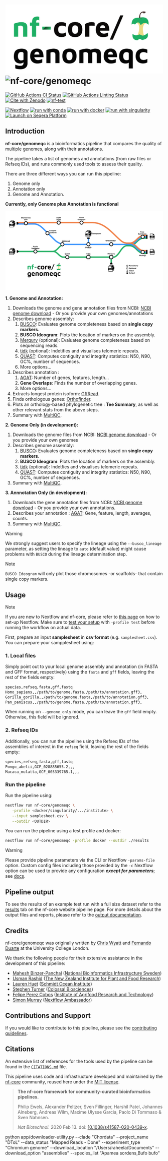 # ![nf-core/genomeqc](docs/images/nf-core-genomeqc_logo_light.png#gh-light-mode-only) ![nf-core/genomeqc](docs/images/nf-core-genomeqc_logo_dark.png#gh-dark-mode-only)

[![GitHub Actions CI Status](https://github.com/ecoflow/genomeqc/actions/workflows/ci.yml/badge.svg)](https://github.com/ecoflow/genomeqc/actions/workflows/ci.yml)
[![GitHub Actions Linting Status](https://github.com/ecoflow/genomeqc/actions/workflows/linting.yml/badge.svg)](https://github.com/ecoflow/genomeqc/actions/workflows/linting.yml)[![Cite with Zenodo](http://img.shields.io/badge/DOI-10.5281/zenodo.XXXXXXX-1073c8?labelColor=000000)](https://doi.org/10.5281/zenodo.XXXXXXX)
[![nf-test](https://img.shields.io/badge/unit_tests-nf--test-337ab7.svg)](https://www.nf-test.com)

[![Nextflow](https://img.shields.io/badge/nextflow%20DSL2-%E2%89%A523.04.0-23aa62.svg)](https://www.nextflow.io/)
[![run with conda](http://img.shields.io/badge/run%20with-conda-3EB049?labelColor=000000&logo=anaconda)](https://docs.conda.io/en/latest/)
[![run with docker](https://img.shields.io/badge/run%20with-docker-0db7ed?labelColor=000000&logo=docker)](https://www.docker.com/)
[![run with singularity](https://img.shields.io/badge/run%20with-singularity-1d355c.svg?labelColor=000000)](https://sylabs.io/docs/)
[![Launch on Seqera Platform](https://img.shields.io/badge/Launch%20%F0%9F%9A%80-Seqera%20Platform-%234256e7)](https://cloud.seqera.io/launch?pipeline=https://github.com/ecoflow/genomeqc)

## Introduction

**nf-core/genomeqc** is a bioinformatics pipeline that compares the quality of multiple genomes, along with their annotations.

The pipeline takes a list of genomes and annotations (from raw files or Refseq IDs), and runs commonly used tools to assess their quality.

There are three different ways you can run this pipeline:
 1. Genome only
 2. Annotation only
 3. Genome and Annotation.

**Currently, only Genome plus Annotation is functional**

<!-- TODO nf-core:
For an example, see https://github.com/nf-core/rnaseq/blob/master/README.md#introduction
-->

<!-- TODO nf-core: Include a figure that guides the user through the major workflow steps. Many nf-core
     workflows use the "tube map" design for that. See https://nf-co.re/docs/contributing/design_guidelines#examples for examples.
-->

![pipeline_diagram](docs/images/nf-core-genomeqc_metro_map_v2.png)

**1. Genome and Annotation:**
1. Downloads the genome and gene annotation files from NCBI: [NCBI genome download](https://github.com/kblin/ncbi-genome-download) - Or you provide your own genomes/annotations
2. Describes genome assembly:
   1. [BUSCO](https://busco.ezlab.org/): Evaluates genome completeness based on **single copy markers**.
   2. **BUSCO Ideogram**: Plots the location of markers on the assembly.
   3. [Merqury](https://github.com/marbl/merqury) (optional): Evaluates genome completeness based on sequencing reads.
   4. [tidk](https://github.com/tolkit/telomeric-identifier) (optional): Indetifies and visualises telomeric repeats.
   5. [QUAST](https://github.com/ablab/quast): Computes contiguity and integrity statistics: N50, N90, GC%, number of sequences.
   6. More options...
3. Describes annotation : 
   1. [AGAT](https://agat.readthedocs.io/en/latest/): Number of genes, features, length...
   2. **Gene Overlaps**: Finds the number of overlapping genes.
   3. More options...
5. Extracts longest protein isoform: [GffRead](https://github.com/gpertea/gffread).
6. Finds orthologous genes: [Orthofinder](https://github.com/davidemms/OrthoFinder).
7. Plots an orthology-based phylogenetic tree : **Tee Summary**, as well as other relevant stats from the above steps.
8. Summary with [MultiQC](http://multiqc.info).

**2. Genome Only (in development):**
1. Downloads the genome files from NCBI: [NCBI genome download](https://github.com/kblin/ncbi-genome-download) - Or you provide your own genomes
2. Describes genome assembly:
   1. [BUSCO](https://busco.ezlab.org/): Evaluates genome completeness based on **single copy markers**.
   2. **BUSCO Ideogram**: Plots the location of markers on the assembly.
   3. [tidk](https://github.com/tolkit/telomeric-identifier) (optional): Indetfies and visualises telomeric repeats.
   3. [QUAST](https://github.com/ablab/quast): Computes contiguity and integrity statistics: N50, N90, GC%, number of sequences.
3. Summary with [MultiQC](http://multiqc.info).

**3. Annnotation Only (in development):**
1. Downloads the gene annotation files from NCBI: [NCBI genome download](https://github.com/kblin/ncbi-genome-download) - Or you provide your own annotations.
2. Describes your annotation : [AGAT](https://agat.readthedocs.io/en/latest/): Gene, feature, length, averages, counts.
3. Summary with [MultiQC](http://multiqc.info).

> [!WARNING]
> We strongly suggest users to specify the lineage using the `--busco_lineage` parameter, as setting the lineage to `auto` (default value) might cause problems with `BUSCO` during the lineage determination step.

> [!NOTE]
> `BUSCO Ideogram` will only plot those chromosomes -or scaffolds- that contain single copy markers.

## Usage

> [!NOTE]
> If you are new to Nextflow and nf-core, please refer to [this page](https://nf-co.re/docs/usage/installation) on how to set-up Nextflow. Make sure to [test your setup](https://nf-co.re/docs/usage/introduction#how-to-run-a-pipeline) with `-profile test` before running the workflow on actual data.

First, prepare an input **samplesheet** in **csv format** (e.g. `samplesheet.csv`). You can prepare your sampplesheet using:

###  1. Local files

Simply point out to your local genome assembly and annotation (in FASTA and GFF format, respectively) using the `fasta` and `gff` fields, leaving the rest of the fields empty:

```csv
species,refseq,fasta,gff,fastq
Homo_sapiens,,/path/to/genome.fasta,/path/to/annotation.gff3,
Gorilla_gorilla,,/path/to/genome.fasta,/path/to/annotation.gff3,
Pan_paniscus,,/path/to/genome.fasta,/path/to/annotation.gff3,
```

When running on ``--genome_only`` mode, you can leave the `gff` field empty. Otherwise, this field will be ignored.

### 2. Refseq IDs

Additionally, you can run the pipeline using the Refseq IDs of the assemblies of interest in the `refseq` field, leaving the rest of the fields empty:

```csv
species,refseq,fasta,gff,fastq
Pongo_abelii,GCF_028885655.2,,,
Macaca_mulatta,GCF_003339765.1,,,
```

### Run the pipeline

<!--
You can mix the two input types **(in development)**.
-->

Run the pipeline using:

```bash
nextflow run nf-core/genomeqc \
   -profile <docker/singularity/.../institute> \
   --input samplesheet.csv \
   --outdir <OUTDIR>
```

You can run the pipeline using a test profile and docker:

```bash
nextflow run nf-core/genomeqc -profile docker --outdir ./results
```

<!-- TODO nf-core: update the following command to include all required parameters for a minimal example -->

> [!WARNING]
> Please provide pipeline parameters via the CLI or Nextflow `-params-file` option. Custom config files including those provided by the `-c` Nextflow option can be used to provide any configuration _**except for parameters**_;
> see [docs](https://nf-co.re/usage/configuration#custom-configuration-files).

## Pipeline output

To see the results of an example test run with a full size dataset refer to the [results](https://nf-co.re/genomeqc/results) tab on the nf-core website pipeline page.
For more details about the output files and reports, please refer to the
[output documentation](https://nf-co.re/genomeqc/output).

## Credits

nf-core/genomeqc was originally written by [Chris Wyatt](https://github.com/chriswyatt1) and [Fernando Duarte](https://github.com/FernandoDuarteF) at the University College London.

We thank the following people for their extensive assistance in the development of this pipeline:

- [Mahesh Binzer-Panchal](https://github.com/mahesh-panchal) ([National Bioinformatics Infrastructure Sweden](https://nbis.se/))
- [Usman Rashid](https://github.com/GallVp) ([The New Zealand Institute for Plant and Food Research](https://www.plantandfood.com/en-nz/))
- [Lauren Huet](https://github.com/LaurenHuet) ([Schmidt Ocean Institute](https://schmidtocean.org/))
- [Stephen Turner](https://github.com/stephenturner/) ([Colossal Biosciences](https://colossal.com/))
- [Felipe Perez Cobos](https://github.com/fperezcobos) ([Institute of Agrifood Research and Technology](https://www.irta.cat/en/))
- [Simon Murray](https://github.com/SimonDMurray) ([Nextflow Ambassador](https://www.nextflow.io/our_ambassadors.html))

<!-- TODO nf-core: If applicable, make list of people who have also contributed -->

## Contributions and Support

If you would like to contribute to this pipeline, please see the [contributing guidelines](.github/CONTRIBUTING.md).

## Citations

<!-- TODO nf-core: Add citation for pipeline after first release. Uncomment lines below and update Zenodo doi and badge at the top of this file. -->
<!-- If you use ecoflow/genomeqc for your analysis, please cite it using the following doi: [10.5281/zenodo.XXXXXX](https://doi.org/10.5281/zenodo.XXXXXX) -->

<!-- TODO nf-core: Add bibliography of tools and data used in your pipeline -->

An extensive list of references for the tools used by the pipeline can be found in the [`CITATIONS.md`](CITATIONS.md) file.

This pipeline uses code and infrastructure developed and maintained by the [nf-core](https://nf-co.re) community, reused here under the [MIT license](https://github.com/nf-core/tools/blob/master/LICENSE).

> **The nf-core framework for community-curated bioinformatics pipelines.**
>
> Philip Ewels, Alexander Peltzer, Sven Fillinger, Harshil Patel, Johannes Alneberg, Andreas Wilm, Maxime Ulysse Garcia, Paolo Di Tommaso & Sven Nahnsen.
>
> _Nat Biotechnol._ 2020 Feb 13. doi: [10.1038/s41587-020-0439-x](https://dx.doi.org/10.1038/s41587-020-0439-x).


python  app/downloader-utility.py --clade "Chordata" --project_name "DToL" --data_status "Mapped Reads - Done" --experiment_type "Chromium genome"  --download_location "/Users/raheela/Documents" --download_option "assemblies" --species_list "Apamea sordens,Bufo bufo"